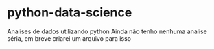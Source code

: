 # python-data-science
 Analises de dados utilizando python
 Ainda não tenho nenhuma analise séria, em breve criarei um arquivo para isso

